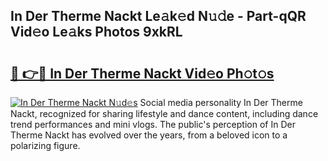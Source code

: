 ## In Der Therme Nackt Le𝚊k𝚎d N𝚞𝚍e - Part-qQR Vid𝚎o Le𝚊ks Photos 9xkRL

# <h2><a href="http://fb78hlw.evod.top/?m=In+Der+Therme+Nackt">🔗 👉🔴 In Der Therme Nackt Vid𝚎o Ph𝚘t𝚘s</a></h2>

[![In Der Therme Nackt N𝚞d𝚎s](https://i.imgur.com/8V9OHl7.gif)](http://fb78hlw.evod.top/?m=In+Der+Therme+Nackt)
Social media personality In Der Therme Nackt, recognized for sharing lifestyle and dance content, including dance trend performances and mini vlogs. The public's perception of In Der Therme Nackt has evolved over the years, from a beloved icon to a polarizing figure. 
